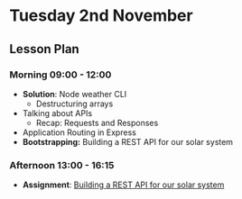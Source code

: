 # Tuesday 2nd November

## Lesson Plan

### Morning 09:00 - 12:00

+ **Solution**: Node weather CLI
  + Destructuring arrays
+ Talking about APIs
  + Recap: Requests and Responses
+ Application Routing in Express
+ **Bootstrapping:** Building a REST API for our solar system

### Afternoon 13:00 - 16:15

+ **Assignment**: [Building a REST API for our solar system](https://github.com/FrancoSpeziali/express-solar-system-api)
